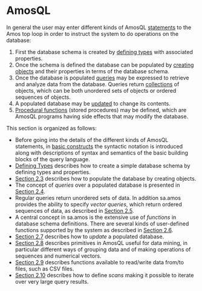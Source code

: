# AmosQL

In general the user may enter different kinds of AmosQL [statements](#statements) to the Amos top loop in order to instruct the system to do operations on the database:

1.  First the database schema is created by [defining types](#types) with associated properties.
2.  Once the schema is defined the database can be populated by [creating objects](#create-object) and their properties in terms of the database schema.
3.  Once the database is populated [queries](#query-statement) may be expressed to retrieve and analyze data from the database. Queries return [collections](#collections) of objects, which can be both unordered sets of objects or ordered sequences of objects.
4.  A populated database may be [updated](#updates) to change its contents.
5.  [Procedural functions](#procedures) (stored procedures) may be defined, which are AmosQL programs having side effects that may modify the database.

This section is organized as follows:

-   Before going into the details of the different kinds of AmosQL statements, in [basic constructs](#basic-constructs) the syntactic notation is introduced along with descriptions of syntax and semantics of the basic building blocks of the query language.
-   [Defining Types](#defining-types) describes how to create a simple database schema by defining types and properties.
-   [Section 2.3](#create-object) describes how to populate the database by creating objects.
-   The concept of *queries* over a populated database is presented in [Section 2.4](#query-statement).
-   Regular queries return unordered sets of data. In addition sa.amos provides the ability to specify *vector queries*, which return ordered sequences of data, as described in [Section 2.5](#vector-queries).
-   A central concept in sa.amos is the extensive use of *functions* in database schema definitions. There are several kinds of user-defined functions supported by the system as described in [Section 2.6](#function-definitions).
-   [Section 2.7](#updates) describes how to *update* a populated database.
-   [Section 2.8](#data-mining) describes primitives in AmosQL useful for data mining, in particular different ways of grouping data and of making operations of sequences and numerical vectors.
-   [Section 2.9](#accessing-files) describes functions available to read/write data from/to files, such as CSV files.
-   [Section 2.10](#cursors) describes how to define *scans* making it possible to iterate over very large query results.

